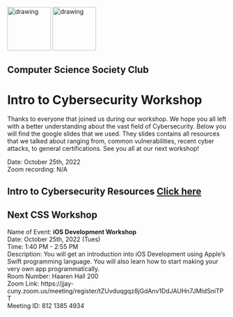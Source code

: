 <img src="https://i.imgur.com/JybZuXd.png" alt="drawing" width="100"/> <img src="https://i.imgur.com/Bzkqs5I.png" alt="drawing" width="100"/>

## Computer Science Society Club


# Intro to Cybersecurity Workshop
Thanks to everyone that joined us during our workshop. We hope you all left with a better understanding about the vast field of Cybersecurity. Below you will find the google slides that we used. They slides contains all resources that we talked about ranging from, common vulnerabilities, recent cyber attacks, to general certifications. See you all at our next workshop!

Date: October 25th, 2022 <br>
Zoom recording: N/A <br>

Intro to Cybersecurity Resources [Click here](https://docs.google.com/presentation/d/1ojkI0kWJtATY2d9QMULkAnh5d4PY07rbcN9cHOQGb-Q/edit?usp=sharing) <br>
---

## Next CSS Workshop
<p>Name of Event: <b> iOS Development Workshop </b> <br> Date: October 25th, 2022 (Tues) <br> 
Time: 1:40 PM - 2:55 PM <br> 
Description: You will get an introduction into iOS Development using Apple’s Swift programming language. You will also learn how to start making your very own app programmatically. <br> 
Room Number: Haaren Hall 200 <br> 
Zoom Link: https://jjay-cuny.zoom.us/meeting/register/tZUvduqgqz8jGdAnv1DdJAUHn7JMIdSniTPT <br> 
Meeting ID: 812 1385 4934 <br> </p>

